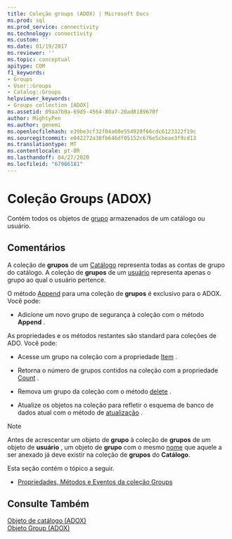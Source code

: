 ```yaml
---
title: Coleção groups (ADOX) | Microsoft Docs
ms.prod: sql
ms.prod_service: connectivity
ms.technology: connectivity
ms.custom: ''
ms.date: 01/19/2017
ms.reviewer: ''
ms.topic: conceptual
apitype: COM
f1_keywords:
- Groups
- User::Groups
- Catalog::Groups
helpviewer_keywords:
- Groups collection [ADOX]
ms.assetid: 09aa7b0a-69d5-4564-80a7-20ad8189670f
author: MightyPen
ms.author: genemi
ms.openlocfilehash: e39be3cf32f04a60e554928f66cdc6123322f19c
ms.sourcegitcommit: e042272a38fb646df05152c676e5cbeae3f9cd13
ms.translationtype: MT
ms.contentlocale: pt-BR
ms.lasthandoff: 04/27/2020
ms.locfileid: "67966181"
---
```

# <a name="groups-collection-adox"></a>Coleção Groups (ADOX)
Contém todos os objetos de [grupo](../../../ado/reference/adox-api/group-object-adox.md) armazenados de um catálogo ou usuário.  
  
## <a name="remarks"></a>Comentários  
 A coleção de **grupos** de um [Catálogo](../../../ado/reference/adox-api/catalog-object-adox.md) representa todas as contas de grupo do catálogo. A coleção de **grupos** de um [usuário](../../../ado/reference/adox-api/user-object-adox.md) representa apenas o grupo ao qual o usuário pertence.  
  
 O método [Append](../../../ado/reference/adox-api/append-method-adox-groups.md) para uma coleção de **grupos** é exclusivo para o ADOX. Você pode:  
  
-   Adicione um novo grupo de segurança à coleção com o método **Append** .  
  
 As propriedades e os métodos restantes são standard para coleções de ADO. Você pode:  
  
-   Acesse um grupo na coleção com a propriedade [Item](../../../ado/reference/ado-api/item-property-ado.md) .  
  
-   Retorna o número de grupos contidos na coleção com a propriedade [Count](../../../ado/reference/ado-api/count-property-ado.md) .  
  
-   Remova um grupo da coleção com o método [delete](../../../ado/reference/adox-api/delete-method-adox-collections.md) .  
  
-   Atualize os objetos na coleção para refletir o esquema de banco de dados atual com o método de [atualização](../../../ado/reference/ado-api/refresh-method-ado.md) .  
  
> [!NOTE]
>  Antes de acrescentar um objeto de **grupo** à coleção de **grupos** de um objeto de **usuário** , um objeto de **grupo** com o mesmo [nome](../../../ado/reference/adox-api/name-property-adox.md) que aquele a ser anexado já deve existir na coleção de **grupos** do **Catálogo**.  
  
 Esta seção contém o tópico a seguir.  
  
-   [Propriedades, Métodos e Eventos da coleção Groups](../../../ado/reference/adox-api/groups-collection-properties-methods-and-events.md)  
  
## <a name="see-also"></a>Consulte Também  
 [Objeto de catálogo (ADOX)](../../../ado/reference/adox-api/catalog-object-adox.md)   
 [Objeto Group (ADOX)](../../../ado/reference/adox-api/group-object-adox.md)
